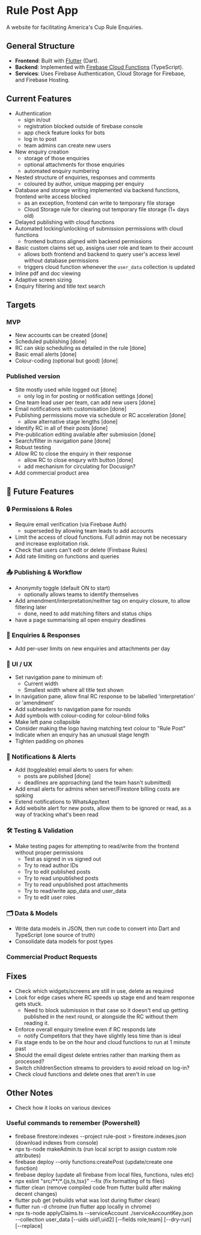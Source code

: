 # Rule Post App
A website for facilitating America's Cup Rule Enquiries.

## General Structure
- **Frontend**: Built with [Flutter](https://flutter.dev/) (Dart).
- **Backend**: Implemented with [Firebase Cloud Functions](https://firebase.google.com/docs/functions) (TypeScript).
- **Services**: Uses Firebase Authentication, Cloud Storage for Firebase, and Firebase Hosting.

## Current Features
- Authentication
  - sign in/out
  - registration blocked outside of firebase console
  - app check feature looks for bots
  - log in to post
  - team admins can create new users
- New enquiry creation
  - storage of those enquiries
  - optional attachments for those enquiries
  - automated enquiry numbering
- Nested structure of enquiries, responses and comments
  - coloured by author, unique mapping per enquiry
- Database and storage writing implemented via backend functions, frontend write access blocked
  - as an exception, frontend can write to temporary file storage
  - Cloud Storage rule for clearing out temporary file storage (1+ days old)
- Delayed publishing with cloud functions
- Automated locking/unlocking of submission permissions with cloud functions
  - frontend buttons aligned with backend permissions
- Basic custom claims set up, assigns user role and team to their account
  - allows both frontend and backend to query user's access level without database permissions
  - triggers cloud function whenever the `user_data` collection is updated
- Inline pdf and doc viewing
- Adaptive screen sizing
- Enquiry filtering and title text search

## Targets

### MVP
- New accounts can be created [done]
- Scheduled publishing [done]
- RC can skip scheduling as detailed in the rule [done]
- Basic email alerts [done]
- Colour-coding (optional but good) [done]

### Published version
- Site mostly used while logged out [done]
  - only log in for posting or notification settings [done]
- One team lead user per team, can add new users [done]
- Email notifications with customisation [done]
- Publishing permissions move via schedule or RC acceleration [done]
  - allow alternative stage lengths [done]
- Identify RC in all of their posts [done]
- Pre-publication editing available after submission [done]
- Search/filter in navigation pane [done]
- Robust testing
- Allow RC to close the enquiry in their response
  - allow RC to close enqury with button [done]
  - add mechanism for circulating for Docusign?
- Add commercial product area

## 📌 Future Features

### 🔒 Permissions & Roles
- Require email verification (via Firebase Auth)
  - superseded by allowing team leads to add accounts
- Limit the access of cloud functions. Full admin may not be necessary and increase exploitation risk.
- Check that users can't edit or delete (Firebase Rules)
- Add rate limiting on functions and queries

### 📤 Publishing & Workflow
- Anonymity toggle (default ON to start)  
  - optionally allows teams to identify themselves
- Add amendment/interpretation/neither tag on enquiry closure, to allow filtering later
  - done, need to add matching filters and status chips
- have a page summarising all open enquiry deadlines

### 📑 Enquiries & Responses
- Add per-user limits on new enquiries and attachments per day

### 🎨 UI / UX
- Set navigation pane to minimum of:
  - Current width
  - Smallest width where all title text shown
- In navigation pane, allow final RC response to be labelled 'interpretation' or 'amendment'
- Add subheaders to navigation pane for rounds
- Add symbols with colour-coding for colour-blind folks
- Make left pane collapsible
- Consider making the logo having matching text colour to "Rule Post"
- Indicate when an enquiry has an unusual stage length
- Tighten padding on phones

### 📧 Notifications & Alerts
- Add (toggleable) email alerts to users for when:
  - posts are published [done]
  - deadlines are approaching (and the team hasn't submitted)
- Add email alerts for admins when server/Firestore billing costs are spiking
- Extend notifications to WhatsApp/text
- Add website alert for new posts, allow them to be ignored or read, as a way of tracking what's been read

### 🛠 Testing & Validation
- Make testing pages for attempting to read/write from the frontend without proper permissions  
  - Test as signed in vs signed out  
  - Try to read author IDs  
  - Try to edit published posts  
  - Try to read unpublished posts  
  - Try to read unpublished post attachments
  - Try to read/write app_data and user_data
  - Try to edit user roles

### 🗂 Data & Models
- Write data models in JSON, then run code to convert into Dart and TypeScript (one source of truth)
- Consolidate data models for post types

### Commercial Product Requests

## Fixes
- Check which widgets/screens are still in use, delete as required
- Look for edge cases where RC speeds up stage end and team response gets stuck. 
  - Need to block submission in that case so it doesn't end up getting published in the next round, or alongside the RC without them reading it.
- Enforce overall enquiry timeline even if RC responds late
  - notify Competitors that they have slightly less time than is ideal
- Fix stage ends to be on the hour and cloud functions to run at 1 minute past
- Should the email digest delete entries rather than marking them as processed?
- Switch childrenSection streams to providers to avoid reload on log-in?
- Check cloud functions and delete ones that aren't in use

## Other Notes
- Check how it looks on various devices

### Useful commands to remember (Powershell)
- firebase firestore:indexes --project rule-post > firestore.indexes.json (download indexes from console)
- npx ts-node makeAdmin.ts (run local script to assign custom role attributes)
- firebase deploy --only functions:createPost (update/create one function)
- firebase deploy (update all firebase from local files, functions, rules etc)
- npx eslint "src/**/*.{js,ts,tsx}" --fix (fix formatting of ts files)
- flutter clean (remove compiled code from flutter build after making decent changes)
- flutter pub get (rebuilds what was lost during flutter clean)
- flutter run -d chrome (run flutter app locally in chrome)
- npx ts-node applyClaims.ts --serviceAccount ./serviceAccountKey.json --collection user_data [--uids uid1,uid2] [--fields role,team] [--dry-run] [--replace]
